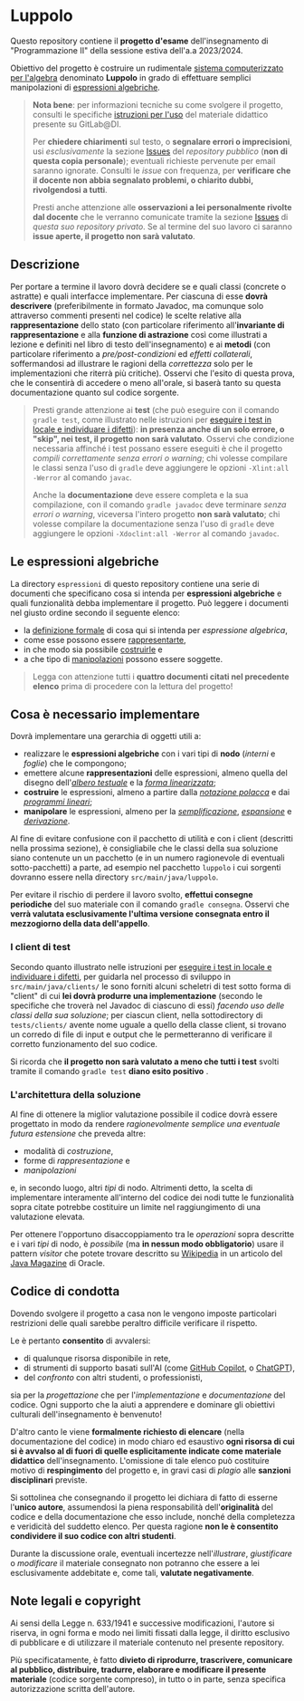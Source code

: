 # Luppolo

Questo repository contiene il **progetto d'esame** dell'insegnamento di
"Programmazione II" della sessione estiva dell'a.a 2023/2024.

Obiettivo del progetto è costruire un rudimentale [sistema computerizzato per
l'algebra](https://en.wikipedia.org/wiki/Computer_algebra) denominato
**Luppolo** in grado di effettuare semplici manipolazioni di [espressioni
algebriche](https://en.wikipedia.org/wiki/Algebraic_espressione).

> **Nota bene**: per informazioni tecniche su come svolgere il progetto,
> consulti le specifiche [istruzioni per
> l'uso](https://gitlab.di.unimi.it/prog2#istruzioni-duso) del materiale
> didattico presente su GitLab@DI.
> 
> Per **chiedere chiarimenti** sul testo, o **segnalare errori o imprecisioni**,
> usi *esclusivamente* la sezione
> [Issues](https://gitlab.di.unimi.it/prog2/progetti/240610/-/issues) del
> *repository pubblico* (**non di questa copia personale**); eventuali richieste
> pervenute per email saranno ignorate. Consulti le *issue* con frequenza, per
> **verificare che il docente non abbia segnalato problemi, o chiarito dubbi,
> rivolgendosi a tutti**.
>
> Presti anche attenzione alle **osservazioni a lei personalmente rivolte dal
> docente** che le verranno comunicate tramite la sezione [Issues](../../issues)
> di *questa suo repository privato*. Se al termine del suo lavoro ci saranno
> **issue aperte, il progetto non sarà valutato**.

## Descrizione

Per portare a termine il lavoro dovrà decidere se e quali classi (concrete o
astratte) e quali interfacce implementare. Per ciascuna di esse **dovrà
descrivere** (preferibilmente in formato Javadoc, ma comunque solo attraverso
commenti presenti nel codice) le scelte relative alla **rappresentazione** dello
stato (con particolare riferimento all'**invariante di rappresentazione** e alla
**funzione di astrazione** così come illustrati a lezione e definiti nel libro
di testo dell'insegnamento) e ai **metodi** (con particolare riferimento a
*pre/post-condizioni* ed *effetti collaterali*, soffermandosi ad illustrare le
ragioni della *correttezza* solo per le implementazioni che riterrà più
critiche). Osservi che l'esito di questa prova, che le consentirà di accedere o
meno all'orale, si baserà tanto su questa documentazione quanto sul codice
sorgente.

> Presti grande attenzione ai **test** (che può eseguire con il comando `gradle
> test`, come illustrato nelle istruzioni per [eseguire i test in locale e
> individuare i difetti](https://gitlab.di.unimi.it/prog2#eseguire-i-test-in-locale-e-individuare-i-difetti)):
> **in presenza anche di un solo errore, o "skip", nei test, il progetto non
> sarà valutato**. Osservi che condizione necessaria affinché i test possano
> essere eseguiti è che il progetto *compili correttamente senza errori o
> warning*; chi volesse compilare le classi senza l'uso di `gradle` deve
> aggiungere le opzioni `-Xlint:all -Werror` al comando `javac`. 
>
> Anche la **documentazione** deve essere completa e la sua compilazione, con il
> comando `gradle javadoc` deve terminare *senza errori o warning*, viceversa
> l'intero progetto **non sarà valutato**; chi volesse compilare la
> documentazione senza l'uso di `gradle` deve aggiungere le opzioni
> `-Xdoclint:all -Werror` al comando `javadoc`.


## Le espressioni algebriche

La directory `espressioni` di questo repository contiene una serie di documenti
che specificano cosa si intenda per **espressioni algebriche** e quali
funzionalità debba implementare il progetto. Può leggere i documenti nel giusto
ordine secondo il seguente elenco:

* la [definizione formale](./espressioni/README.md) di cosa qui si intenda per
  *espressione algebrica*,
* come esse possono essere [rappresentarte](./espressioni/1-Rappresentazione.md),
* in che modo sia possibile [costruirle](./espressioni/2-Costruzione.md) e
* a che tipo di [manipolazioni](./espressioni/3-Manipolazione.md) possono essere
  soggette.

> Legga con attenzione tutti i **quattro documenti citati nel precedente
> elenco** prima di procedere con la lettura del progetto!

## Cosa è necessario implementare

Dovrà implementare una gerarchia di oggetti utili a:

* realizzare le **espressioni algebriche** con i vari tipi di **nodo**
  (*interni* e *foglie*) che le compongono;
* emettere alcune **rappresentazioni** delle espressioni, almeno quella del
  disegno dell'[*albero
  testuale*](./espressioni/1-Rappresentazione.md#albero-testuale) e la [*forma
  linearizzata*](./espressioni/1-Rappresentazione.md#forma-linearizzata);
* **costruire** le espressioni, almeno a partire dalla [*notazione
  polacca*](./espressioni/2-Costruzione.md#notazione-polacca) e dai [*programmi
  lineari*](./espressioni/2-Costruzione.md#programmi-lineari);
* **manipolare** le espressioni, almeno per la
  [*semplificazione*](./espressioni/3-Manipolazione.md#semplificazione),
  [*espansione*](./espressioni/3-Manipolazione.md#espansione) e
  [*derivazione*](./espressioni/3-Manipolazione.md#derivazione).

Al fine di evitare confusione con il pacchetto di utilità e con i client
(descritti nella prossima sezione), è consigliabile che le classi della sua
soluzione siano contenute un un pacchetto (e in un numero ragionevole di
eventuali sotto-pacchetti) a parte, ad esempio nel pacchetto `luppolo` i cui
sorgenti dovranno essere nella directory `src/main/java/luppolo`.

Per evitare il rischio di perdere il lavoro svolto, **effettui consegne
periodiche** del suo materiale con il comando `gradle consegna`. Osservi che
**verrà valutata esclusivamente l'ultima versione consegnata entro il
mezzogiorno della data dell'appello**.

### I client di test

Secondo quanto illustrato nelle istruzioni per [eseguire i test in locale e
individuare i
difetti](https://gitlab.di.unimi.it/prog2#eseguire-i-test-in-locale-e-individuare-i-difetti),
per guidarla nel processo di sviluppo in `src/main/java/clients/` le sono
forniti alcuni scheletri di test sotto forma di "client" di cui **lei dovrà
produrre una implementazione** (secondo le specifiche che troverà nel Javadoc di
ciascuno di essi) *facendo uso delle classi della sua soluzione*; per ciascun
client, nella sottodirectory di `tests/clients/` avente nome uguale a quello
della classe client, si trovano un corredo di file di input e output che le
permetteranno di verificare il corretto funzionamento del suo codice.

Si ricorda che **il progetto non sarà valutato a meno che tutti i test** svolti
tramite il comando `gradle test` **diano esito positivo** .

### L'architettura della soluzione

Al fine di ottenere la miglior valutazione possibile il codice dovrà essere
progettato in modo da rendere *ragionevolmente semplice una eventuale futura
estensione* che preveda altre:

* modalità di *costruzione*,
* forme di *rappresentazione* e
* *manipolazioni*

e, in secondo luogo, altri *tipi* di nodo. Altrimenti detto, la scelta di
implementare interamente all'interno del codice dei nodi tutte le funzionalità
sopra citate potrebbe costituire un limite nel raggiungimento di una valutazione
elevata.

Per ottenere l'opportuno disaccoppiamento tra le *operazioni* sopra descritte e
i vari *tipi* di nodo, è *possibile* (ma **in nessun modo obbligatorio**) usare
il pattern *visitor* che potete trovare descritto su
[Wikipedia](https://en.wikipedia.org/wiki/Visitor_pattern)  in un articolo del
[Java
Magazine](https://blogs.oracle.com/javamagazine/post/the-visitor-design-pattern-in-depth)
di Oracle.


## Codice di condotta

Dovendo svolgere il progetto a casa non le vengono imposte particolari
restrizioni delle quali sarebbe peraltro difficile verificare il rispetto.

Le è pertanto **consentito** di avvalersi:

* di qualunque risorsa disponibile in rete,
* di strumenti di supporto basati sull'AI (come [GitHub
  Copilot](https://github.com/features/copilot), o
  [ChatGPT](https://chat.openai.com/)),
* del *confronto* con altri studenti, o professionisti,

sia per la *progettazione* che per l'*implementazione* e *documentazione* del
codice. Ogni supporto che la aiuti a apprendere e dominare gli obiettivi
culturali dell'insegnamento è benvenuto! 

D'altro canto le viene  **formalmente richiesto di elencare** (nella
documentazione del codice) in modo chiaro ed esaustivo **ogni risorsa di cui si
è avvalso al di fuori di quelle esplicitamente indicate come materiale
didattico** dell'insegnamento. L'omissione di tale elenco può costituire motivo
di **respingimento** del progetto e, in gravi casi di *plagio* alle **sanzioni
disciplinari** previste.

Si sottolinea che consegnando il progetto lei dichiara di fatto di esserne
l'**unico autore**, assumendosi la piena responsabilità dell'**originalità** del
codice e della documentazione che esso include, nonché della completezza e
veridicità del suddetto elenco. Per questa ragione **non le è consentito
condividere il suo codice con altri studenti**.

Durante la discussione orale, eventuali incertezze nell'*illustrare*,
*giustificare* o *modificare* il materiale consegnato non potranno che essere a
lei esclusivamente addebitate e, come tali, **valutate negativamente**.

## Note legali e copyright

Ai sensi della Legge n. 633/1941 e successive modificazioni, l'autore si
riserva, in ogni forma e modo nei limiti fissati dalla legge, il diritto
esclusivo di pubblicare e di utilizzare il materiale contenuto nel presente
repository.

Più specificatamente, è fatto **divieto di riprodurre, trascrivere, comunicare
al pubblico, distribuire, tradurre, elaborare e modificare il presente
materiale** (codice sorgente compreso), in tutto o in parte, senza specifica
autorizzazione scritta dell'autore.